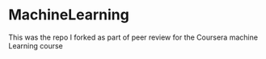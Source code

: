 # MachineLearning

This was the repo I forked as part of peer review for the Coursera machine Learning course

